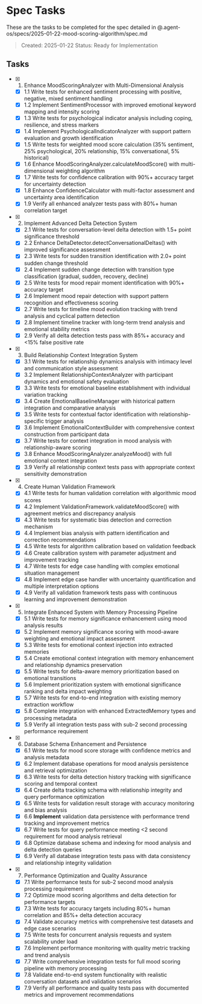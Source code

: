 # Spec Tasks

These are the tasks to be completed for the spec detailed in @.agent-os/specs/2025-01-22-mood-scoring-algorithm/spec.md

> Created: 2025-01-22
> Status: Ready for Implementation

## Tasks

- [x] 1. Enhance MoodScoringAnalyzer with Multi-Dimensional Analysis
  - [x] 1.1 Write tests for enhanced sentiment processing with positive, negative, mixed sentiment handling
  - [x] 1.2 Implement SentimentProcessor with improved emotional keyword mapping and intensity scoring
  - [x] 1.3 Write tests for psychological indicator analysis including coping, resilience, and stress markers
  - [x] 1.4 Implement PsychologicalIndicatorAnalyzer with support pattern evaluation and growth identification
  - [x] 1.5 Write tests for weighted mood score calculation (35% sentiment, 25% psychological, 20% relationship, 15% conversational, 5% historical)
  - [x] 1.6 Enhance MoodScoringAnalyzer.calculateMoodScore() with multi-dimensional weighting algorithm
  - [x] 1.7 Write tests for confidence calibration with 90%+ accuracy target for uncertainty detection
  - [x] 1.8 Enhance ConfidenceCalculator with multi-factor assessment and uncertainty area identification
  - [x] 1.9 Verify all enhanced analyzer tests pass with 80%+ human correlation target

- [x] 2. Implement Advanced Delta Detection System
  - [x] 2.1 Write tests for conversation-level delta detection with 1.5+ point significance threshold
  - [x] 2.2 Enhance DeltaDetector.detectConversationalDeltas() with improved significance assessment
  - [x] 2.3 Write tests for sudden transition identification with 2.0+ point sudden change threshold
  - [x] 2.4 Implement sudden change detection with transition type classification (gradual, sudden, recovery, decline)
  - [x] 2.5 Write tests for mood repair moment identification with 90%+ accuracy target
  - [x] 2.6 Implement mood repair detection with support pattern recognition and effectiveness scoring
  - [x] 2.7 Write tests for timeline mood evolution tracking with trend analysis and cyclical pattern detection
  - [x] 2.8 Implement timeline tracker with long-term trend analysis and emotional stability metrics
  - [x] 2.9 Verify all delta detection tests pass with 85%+ accuracy and <15% false positive rate

- [x] 3. Build Relationship Context Integration System
  - [x] 3.1 Write tests for relationship dynamics analysis with intimacy level and communication style assessment
  - [x] 3.2 Implement RelationshipContextAnalyzer with participant dynamics and emotional safety evaluation
  - [x] 3.3 Write tests for emotional baseline establishment with individual variation tracking
  - [x] 3.4 Create EmotionalBaselineManager with historical pattern integration and comparative analysis
  - [x] 3.5 Write tests for contextual factor identification with relationship-specific trigger analysis
  - [x] 3.6 Implement EmotionalContextBuilder with comprehensive context construction from participant data
  - [x] 3.7 Write tests for context integration in mood analysis with relationship-aware scoring
  - [x] 3.8 Enhance MoodScoringAnalyzer.analyzeMood() with full emotional context integration
  - [x] 3.9 Verify all relationship context tests pass with appropriate context sensitivity demonstration

- [x] 4. Create Human Validation Framework
  - [x] 4.1 Write tests for human validation correlation with algorithmic mood scores
  - [x] 4.2 Implement ValidationFramework.validateMoodScore() with agreement metrics and discrepancy analysis
  - [x] 4.3 Write tests for systematic bias detection and correction mechanism
  - [x] 4.4 Implement bias analysis with pattern identification and correction recommendations
  - [x] 4.5 Write tests for algorithm calibration based on validation feedback
  - [x] 4.6 Create calibration system with parameter adjustment and improvement tracking
  - [x] 4.7 Write tests for edge case handling with complex emotional situation management
  - [x] 4.8 Implement edge case handler with uncertainty quantification and multiple interpretation options
  - [x] 4.9 Verify all validation framework tests pass with continuous learning and improvement demonstration

- [x] 5. Integrate Enhanced System with Memory Processing Pipeline
  - [x] 5.1 Write tests for memory significance enhancement using mood analysis results
  - [x] 5.2 Implement memory significance scoring with mood-aware weighting and emotional impact assessment
  - [x] 5.3 Write tests for emotional context injection into extracted memories
  - [x] 5.4 Create emotional context integration with memory enhancement and relationship dynamics preservation
  - [x] 5.5 Write tests for delta-aware memory prioritization based on emotional transitions
  - [x] 5.6 Implement prioritization system with emotional significance ranking and delta impact weighting
  - [x] 5.7 Write tests for end-to-end integration with existing memory extraction workflow
  - [x] 5.8 Complete integration with enhanced ExtractedMemory types and processing metadata
  - [x] 5.9 Verify all integration tests pass with sub-2 second processing performance requirement

- [x] 6. Database Schema Enhancement and Persistence
  - [x] 6.1 Write tests for mood score storage with confidence metrics and analysis metadata
  - [x] 6.2 Implement database operations for mood analysis persistence and retrieval optimization
  - [x] 6.3 Write tests for delta detection history tracking with significance scoring and temporal context
  - [x] 6.4 Create delta tracking schema with relationship integrity and query performance optimization
  - [x] 6.5 Write tests for validation result storage with accuracy monitoring and bias analysis
  - [x] 6.6 **Implement** validation data persistence with performance trend tracking and improvement metrics
  - [x] 6.7 Write tests for query performance meeting <2 second requirement for mood analysis retrieval
  - [x] 6.8 Optimize database schema and indexing for mood analysis and delta detection queries
  - [x] 6.9 Verify all database integration tests pass with data consistency and relationship integrity validation

- [x] 7. Performance Optimization and Quality Assurance
  - [x] 7.1 Write performance tests for sub-2 second mood analysis processing requirement
  - [x] 7.2 Optimize mood scoring algorithms and delta detection for performance targets
  - [x] 7.3 Write tests for accuracy targets including 80%+ human correlation and 85%+ delta detection accuracy
  - [x] 7.4 Validate accuracy metrics with comprehensive test datasets and edge case scenarios
  - [x] 7.5 Write tests for concurrent analysis requests and system scalability under load
  - [x] 7.6 Implement performance monitoring with quality metric tracking and trend analysis
  - [x] 7.7 Write comprehensive integration tests for full mood scoring pipeline with memory processing
  - [x] 7.8 Validate end-to-end system functionality with realistic conversation datasets and validation scenarios
  - [x] 7.9 Verify all performance and quality tests pass with documented
        metrics and improvement recommendations
